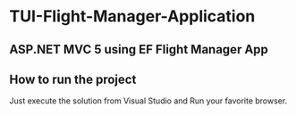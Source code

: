 # TUI-Flight-Manager-Application

## ASP.NET MVC 5 using EF Flight Manager App






## How to run the project
Just execute the solution from Visual Studio and Run your favorite browser.
